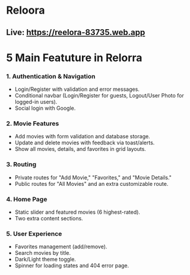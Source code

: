 # Reloora

## Live: https://reelora-83735.web.app

# 5 Main Featuture in Relorra
### 1. Authentication & Navigation
* Login/Register with validation and error messages.
* Conditional navbar (Login/Register for guests, Logout/User Photo for logged-in users).
* Social login with Google.

### 2. Movie Features
* Add movies with form validation and database storage.
* Update and delete movies with feedback via toast/alerts.
* Show all movies, details, and favorites in grid layouts.

### 3. Routing
* Private routes for "Add Movie," "Favorites," and "Movie Details."
* Public routes for "All Movies" and an extra customizable route.

### 4. Home Page
* Static slider and featured movies (6 highest-rated).
* Two extra content sections.

### 5. User Experience
* Favorites management (add/remove).
* Search movies by title.
* Dark/Light theme toggle.
* Spinner for loading states and 404 error page.